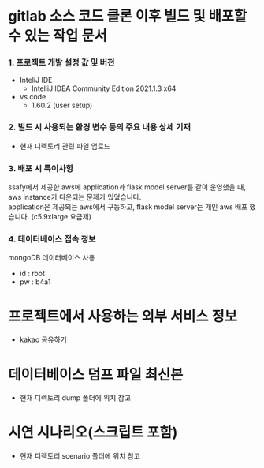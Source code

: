 # gitlab 소스 코드 클론 이후 빌드 및 배포할 수 있는 작업 문서
### 1. 프로젝트 개발 설정 값 및 버전
 - InteliJ IDE
    - IntelliJ IDEA Community Edition 2021.1.3 x64
 - vs code
    - 1.60.2 (user setup)

### 2. 빌드 시 사용되는 환경 변수 등의 주요 내용 상세 기재
 - 현재 디렉토리 관련 파일 업로드
### 3. 배포 시 특이사항
ssafy에서 제공한 aws에 application과 flask model server를 같이 운영했을 때, aws instance가 다운되는 문제가 있었습니다.   
application은 제공되는 aws에서 구동하고, flask model server는 개인 aws 배포 했습니다. (c5.9xlarge 요금제)

### 4. 데이터베이스 접속 정보
 mongoDB 데이터베이스 사용
 - id : root
 - pw : b4a1

# 프로젝트에서 사용하는 외부 서비스 정보 
 - kakao 공유하기

# 데이터베이스 덤프 파일 최신본
 - 현재 디렉토리 dump 폴더에 위치 참고

# 시연 시나리오(스크립트 포함)
 - 현재 디렉토리  scenario 폴더에 위치 참고
